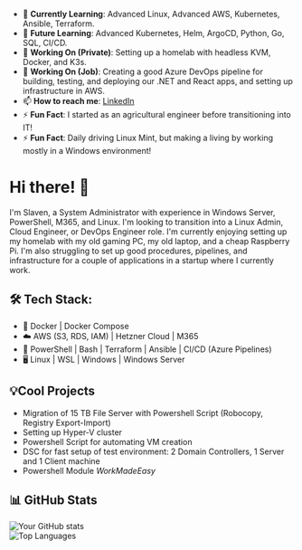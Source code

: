 - 🌱 **Currently Learning**: Advanced Linux, Advanced AWS, Kubernetes, Ansible, Terraform.
- 📖 **Future Learning**: Advanced Kubernetes, Helm, ArgoCD, Python, Go, SQL, CI/CD.
- 🚀 **Working On (Private)**: Setting up a homelab with headless KVM, Docker, and K3s.
- 🚀 **Working On (Job)**: Creating a good Azure DevOps pipeline for building, testing, and deploying our .NET and React apps, and setting up infrastructure in AWS.
- 📫 **How to reach me**: [LinkedIn](https://www.linkedin.com/in/slaven1gugolj)
- ⚡ **Fun Fact**: I started as an agricultural engineer before transitioning into IT!
- ⚡ **Fun Fact**: Daily driving Linux Mint, but making a living by working mostly in a Windows environment!

# Hi there! 👋

I'm Slaven, a System Administrator with experience in Windows Server, PowerShell, M365, and Linux. I'm looking to transition into a Linux Admin, Cloud Engineer, or DevOps Engineer role. I'm currently enjoying setting up my homelab with my old gaming PC, my old laptop, and a cheap Raspberry Pi. I'm also struggling to set up good procedures, pipelines, and infrastructure for a couple of applications in a startup where I currently work.

## 🛠️ Tech Stack:

- 🐳 Docker | Docker Compose
- ☁️ AWS (S3, RDS, IAM) | Hetzner Cloud | M365
- 🔧 PowerShell | Bash | Terraform | Ansible | CI/CD (Azure Pipelines)
- 🖥️ Linux | WSL | Windows | Windows Server

## 💡Cool Projects

- Migration of 15 TB File Server with Powershell Script (Robocopy, Registry Export-Import)
- Setting up Hyper-V cluster
- Powershell Script for automating VM creation
- DSC for fast setup of test environment: 2 Domain Controllers, 1 Server and 1 Client machine
- Powershell Module _WorkMadeEasy_ 

## 📊 GitHub Stats  
![Your GitHub stats](https://github-readme-stats.vercel.app/api?username=slaveng22&show_icons=true&theme=tokyonight)  
![Top Languages](https://github-readme-stats.vercel.app/api/top-langs/?username=slaveng22&layout=compact&theme=tokyonight)  


<!--
**slaveng22/slaveng22** is a ✨ _special_ ✨ repository because its `README.md` (this file) appears on your GitHub profile.
-->
